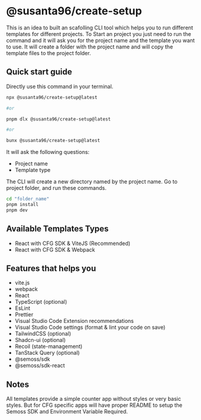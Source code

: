 # @susanta96/create-setup

This is an idea to built an scafolling CLI tool which helps you to run different templates for different projects. To Start an project you just need to run the command and it will ask you for the project name and the template you want to use. It will create a folder with the project name and will copy the template files to the project folder.

## Quick start guide

Directly use this command in your terminal.

```bash
npx @susanta96/create-setup@latest

#or

pnpm dlx @susanta96/create-setup@latest

#or

bunx @susanta96/create-setup@latest
```

It will ask the following questions:

- Project name
- Template type

The CLI will create a new directory named by the project name.
Go to project folder, and run these commands.

```bash
cd "folder_name"
pnpm install
pnpm dev
```

## Available Templates Types

- React with CFG SDK & ViteJS (Recommended)
- React with CFG SDK & Webpack

## Features that helps you

- vite.js
- webpack
- React
- TypeScript (optional)
- EsLint
- Prettier
- Visual Studio Code Extension recommendations
- Visual Studio Code settings (format & lint your code on save)
- TailwindCSS (optional)
- Shadcn-ui (optional)
- Recoil (state-management)
- TanStack Query (optional)
- @semoss/sdk
- @semoss/sdk-react

## Notes

All templates provide a simple counter app without styles or very basic styles. But for CFG specific apps will have proper README to setup the Semoss SDK and Environment Variable Required.
